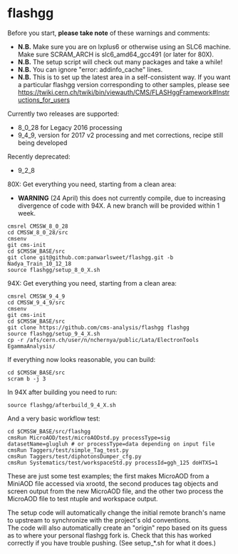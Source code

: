 flashgg
=======

Before you start, **please take note** of these warnings and comments:
* **N.B.** Make sure you are on lxplus6 or otherwise using an SLC6 machine. Make sure SCRAM_ARCH is slc6_amd64_gcc491 (or later for 80X).
* **N.B.** The setup script will check out many packages and take a while!
* **N.B.** You can ignore "error: addinfo_cache" lines. 
* **N.B.** This is to set up the latest area in a self-consistent way. If you want a particular flashgg version corresponding to other samples, please see https://twiki.cern.ch/twiki/bin/viewauth/CMS/FLASHggFramework#Instructions_for_users

Currently two releases are supported:
* 8_0_28 for Legacy 2016 processing
* 9_4_9, version for 2017 v2 processing and met corrections, recipe still being developed

Recently deprecated:

* 9_2_8

80X: Get everything you need, starting from a clean area:

* **WARNING** (24 April) this does not currently compile, due to increasing divergence of code with 94X.  A new branch will be provided within 1 week.

 ```
 cmsrel CMSSW_8_0_28
 cd CMSSW_8_0_28/src
 cmsenv
 git cms-init
 cd $CMSSW_BASE/src 
 git clone git@github.com:panwarlsweet/flashgg.git -b Nadya_Train_10_12_18
 source flashgg/setup_8_0_X.sh
 ```

94X: Get everything you need, starting from a clean area:

 ```
 cmsrel CMSSW_9_4_9
 cd CMSSW_9_4_9/src
 cmsenv
 git cms-init
 cd $CMSSW_BASE/src
 git clone https://github.com/cms-analysis/flashgg flashgg
 source flashgg/setup_9_4_X.sh
 cp -r /afs/cern.ch/user/n/nchernya/public/Lata/ElectronTools EgammaAnalysis/
 ```

If everything now looks reasonable, you can build:
 ```
 cd $CMSSW_BASE/src
 scram b -j 3
 ```

In 94X after building you need to run:
 ```
 source flashgg/afterbuild_9_4_X.sh
 ```

And a very basic workflow test:
 ```
 cd $CMSSW_BASE/src/flashgg
 cmsRun MicroAOD/test/microAODstd.py processType=sig datasetName=glugluh # or processType=data depending on input file
 cmsRun Taggers/test/simple_Tag_test.py
 cmsRun Taggers/test/diphotonsDumper_cfg.py
 cmsRun Systematics/test/workspaceStd.py processId=ggh_125 doHTXS=1
 ```

These are just some test examples; the first makes MicroAOD from a MiniAOD file accessed via xrootd, 
the second produces tag objects and screen output from the new MicroAOD file,
and the other two process the MicroAOD file to test ntuple and workspace output.

The setup code will automatically change the initial remote branch's name to upstream to synchronize with the project's old conventions.  
The code will also automatically create an "origin" repo based on its guess as to where your personal flashgg fork is.
Check that this has worked correctly if you have trouble pushing.  (See setup_*.sh for what it does.)

